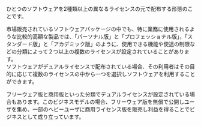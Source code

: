 ひとつのソフトウェアを2種類以上の異なるライセンスの元で配布する形態のことです。  
  
市場販売されているソフトウェアパッケージの中でも、特に業務に使用されるような比較的高額な製品では、「パーソナル版」と「プロフェッショナル版」，「スタンダード版」と「アカデミック版」のように、使用できる機能や使途の制限などの分類によって２つ以上の複数のライセンスが設定されていることがあります。  
ソフトウェアがデュアルライセンスで配布されている場合、その利用者はその目的に応じて複数のライセンスの中から一つを選択しソフトウェアを利用することができます。  
  
フリーウェア版と商用版といった分類でデュアルライセンスが設定されている場合もあります。このビジネスモデルの場合、フリーウェア版を無償で公開しユーザを集め、一部のヘビーユーザに商用ライセンス版を販売し利益を得ることでビジネスとして成り立っています。